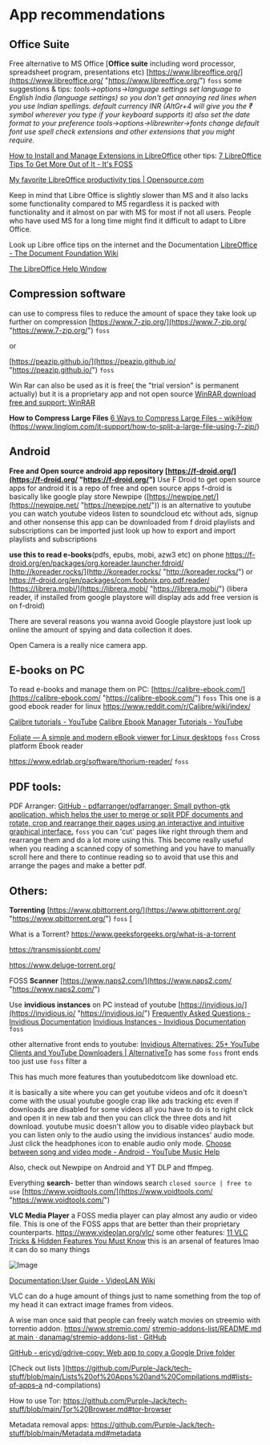 # App recommendations

## Office Suite

Free alternative to MS Office [**Office suite** including word processor, spreadsheet program, presentations etc) [https://www.libreoffice.org/](https://www.libreoffice.org/ "https://www.libreoffice.org/") `foss` some suggestions & tips:
*tools->options->language settings 
set language to English India (language settings) so you don't get annoying red lines when you use Indian spellings. 
default currency INR (AltGr+4 will give you the ₹ symbol wherever you type if your keyboard supports it) 
also set the date format to your preference 
tools->options->librewriter->fonts
change default font 
use spell check extensions and other extensions that you might require.*

[How to Install and Manage Extensions in LibreOffice](https://www.howtogeek.com/281537/how-to-install-and-manage-extensions-in-libreoffice/ "https://www.howtogeek.com/281537/how-to-install-and-manage-extensions-in-libreoffice/") other tips: [7 LibreOffice Tips To Get More Out of It - It&#039;s FOSS](https://itsfoss.com/libreoffice-tips/ "https://itsfoss.com/libreoffice-tips/") 

[My favorite LibreOffice productivity tips | Opensource.com](https://opensource.com/article/21/9/libreoffice-tips "https://opensource.com/article/21/9/libreoffice-tips")

Keep in mind that Libre Office is slightly slower than MS and it also lacks some functionality compared to MS regardless it is packed with functionality and it almost on par with MS for most if not all users. People who have used MS for a long time might find it difficult to adapt to Libre Office. 

Look up Libre office tips on the internet and the Documentation [LibreOffice - The Document Foundation Wiki](https://wiki.documentfoundation.org/LibreOffice)

[The LibreOffice Help Window](https://help.libreoffice.org/latest/en-GB/text/shared/05/new_help.html)

## Compression software

can use to compress files to reduce the amount of space they take look up further on compression [https://www.7-zip.org/](https://www.7-zip.org/ "https://www.7-zip.org/") `foss`

or

[https://peazip.github.io/](https://peazip.github.io/ "https://peazip.github.io/") `foss` 

Win Rar can also be used as it is free( the "trial version" is permanent actually) but it is a proprietary app and not open source [WinRAR download free and support: WinRAR](https://www.win-rar.com/start.html?&L=0) 

 **How to Compress Large Files** [6 Ways to Compress Large Files - wikiHow](https://www.wikihow.com/Compress-Large-Files "https://www.wikihow.com/Compress-Large-Files")
(https://www.linglom.com/it-support/how-to-split-a-large-file-using-7-zip/)  


## Android

**Free and Open source android app repository [https://f-droid.org/](https://f-droid.org/ "https://f-droid.org/")** Use F Droid to get open source apps for android 
it is a repo of free and open source apps 
f-droid is basically like google play store 
Newpipe ([https://newpipe.net/](https://newpipe.net/ "https://newpipe.net/")) is an alternative to youtube 
you can watch youtube videos listen to soundcloud etc without ads, signup and other nonsense this app can be downloaded from f droid
playlists and subscriptions can be imported just look up how to export and import playlists and subscriptions

**use this to read e-books**(pdfs, epubs, mobi, azw3 etc) on phone https://f-droid.org/en/packages/org.koreader.launcher.fdroid/ [http://koreader.rocks/](http://koreader.rocks/ "http://koreader.rocks/") or https://f-droid.org/en/packages/com.foobnix.pro.pdf.reader/ [https://librera.mobi/](https://librera.mobi/ "https://librera.mobi/") (libera reader, if installed from google playstore will display ads add free version is on f-droid)

There are several reasons you wanna avoid Google playstore just look up online the amount of spying and data collection it does. 

Open Camera is a really nice camera app.

## E-books on PC

To read e-books and manage them on PC: [https://calibre-ebook.com/](https://calibre-ebook.com/ "https://calibre-ebook.com/") `foss` This one is a good ebook reader for linux  https://www.reddit.com/r/Calibre/wiki/index/

[Calibre tutorials - YouTube](https://www.youtube.com/playlist?list=PLpBFpPslot-HQ3T1mO1SwWvsZZd7EX6Rv "https://www.youtube.com/playlist?list=PLpBFpPslot-HQ3T1mO1SwWvsZZd7EX6Rv") [Calibre Ebook Manager Tutorials - YouTube](https://www.youtube.com/playlist?list=PLBtzxLv3Luu4wRjS1v2nIreFhpzqEeRcF "https://www.youtube.com/playlist?list=PLBtzxLv3Luu4wRjS1v2nIreFhpzqEeRcF")

[Foliate — A simple and modern eBook viewer for Linux desktops](https://johnfactotum.github.io/foliate/ "https://johnfactotum.github.io/foliate/") `foss` Cross platform Ebook reader 

https://www.edrlab.org/software/thorium-reader/ `foss`

## PDF tools:

PDF Arranger: [GitHub - pdfarranger/pdfarranger: Small python-gtk application, which helps the user to merge or split PDF documents and rotate, crop and rearrange their pages using an interactive and intuitive graphical interface.](https://github.com/pdfarranger/pdfarranger#readme "https://github.com/pdfarranger/pdfarranger#readme") `foss` you can 'cut' pages like right through them and rearrange them and do a lot more using this. This become really useful when you reading a scanned copy of something and you have to manually scroll here and there to continue reading so to avoid that use this and arrange the pages and make a better pdf.

## Others:

**Torrenting** [https://www.qbittorrent.org/](https://www.qbittorrent.org/ "https://www.qbittorrent.org/") `foss` [

What is a Torrent? https://www.geeksforgeeks.org/what-is-a-torrent

https://transmissionbt.com/ 

https://www.deluge-torrent.org/



FOSS **Scanner** [https://www.naps2.com/](https://www.naps2.com/ "https://www.naps2.com/") 



Use **invidious instances** on PC instead of youtube [https://invidious.io/](https://invidious.io/ "https://invidious.io/") [Frequently Asked Questions - Invidious Documentation](https://docs.invidious.io/faq/ "https://docs.invidious.io/faq/") [Invidious Instances - Invidious Documentation](https://docs.invidious.io/instances/ "https://docs.invidious.io/instances/") `foss` 

other alternative front ends to youtube: [Invidious Alternatives: 25+ YouTube Clients and YouTube Downloaders | AlternativeTo](https://alternativeto.net/software/invidious/ "https://alternativeto.net/software/invidious/") has some `foss` front ends too just use `foss` filter a

This has much more features than youtubedotcom like download etc.

it is basically a site where you can get youtube videos 
and ofc it doesn't come with the usual youtube google crap like ads tracking etc
even if downloads are disabled for some videos all you have to do is to right click and open it in new tab and then you can click the three dots and hit download. 
youtube music doesn't allow you to disable video playback but you can listen only to the audio using the invidious instances' audio mode. Just click the headphones icon to enable audio only mode. [Choose between song and video mode - Android - YouTube Music Help](https://support.google.com/youtubemusic/answer/6313574?hl=en&co=GENIE.Platform%3DAndroid "https://support.google.com/youtubemusic/answer/6313574?hl=en&co=GENIE.Platform%3DAndroid")

Also, check out Newpipe on Android and YT DLP and ffmpeg. 



Everything **search**- better than windows search `closed source | free to use` [https://www.voidtools.com/](https://www.voidtools.com/ "https://www.voidtools.com/")



**VLC Media Player** a FOSS media player can play almost any audio or video file. This is one of the FOSS apps that are better than their proprietary counterparts. https://www.videolan.org/vlc/ some other features: [11 VLC Tricks &amp; Hidden Features You Must Know](https://fossbytes.com/vlc-tricks-vlc-hidden-features/ "https://fossbytes.com/vlc-tricks-vlc-hidden-features/") this is an arsenal of features lmao it can do so many things 

![Image](https://media.discordapp.net/attachments/939232856985698334/974249735777038356/unknown.png?width=768&height=301) 

[Documentation:User Guide - VideoLAN Wiki](https://wiki.videolan.org/Documentation:User_Guide/)

VLC can do a huge amount of things just to name something from the top of my head it can extract image frames from videos.



A wise man once said that people can freely watch movies on streemio with torrentio addon.
https://www.stremio.com/ 
[stremio-addons-list/README.md at main · danamag/stremio-addons-list · GitHub](https://github.com/danamag/stremio-addons-list/blob/main/README.md)


[GitHub - ericyd/gdrive-copy: Web app to copy a Google Drive folder](https://github.com/ericyd/gdrive-copy#readme) 

[Check out lists ](https://github.com/Purple-Jack/tech-stuff/blob/main/Lists%20of%20Apps%20and%20Compilations.md#lists-of-apps-a nd-compilations)

How to use Tor: https://github.com/Purple-Jack/tech-stuff/blob/main/Tor%20Browser.md#tor-browser

Metadata removal apps: https://github.com/Purple-Jack/tech-stuff/blob/main/Metadata.md#metadata


